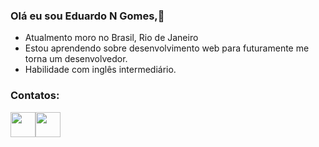 ### Olá eu sou Eduardo N Gomes,👋

<!--
**EduardoNGomes/EduardoNGomes** is a ✨ _special_ ✨ repository because its `README.md` (this file) appears on your GitHub profile.

Here are some ideas to get you started:
  
- 🔭 I’m currently working on ...
- 🌱 I’m currently learning ...
- 👯 I’m looking to collaborate on ...
- 🤔 I’m looking for help with ...
- 💬 Ask me about ...
- 📫 How to reach me: ...
- 😄 Pronouns: ...
- ⚡ Fun fact: ...
-->
* Atualmento moro no Brasil, Rio de Janeiro
* Estou aprendendo sobre desenvolvimento web para futuramente me torna um desenvolvedor.
* Habilidade com inglês intermediário.


### Contatos:

<a href="https://www.linkedin.com/in/eduardo-n-gomes-220610227/"> <img src="https://cdn.jsdelivr.net/gh/devicons/devicon/icons/linkedin/linkedin-original.svg" width="40" height="40" style="max-widht:100%"  /></a><a href="eduardo_n_gomes.dev@hotmail.com"><img src="https://cdn.jsdelivr.net/gh/devicons/devicon/icons/google/google-plain.svg"  width="40" height="40" style="max-widht:100%"/>  </a>




